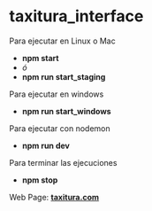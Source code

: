 # taxitura_interface

Para ejecutar en Linux o Mac
* **npm start**
* *ó*
* **npm run start_staging**

Para ejecutar en windows
* **npm run start_windows**

Para ejecutar con nodemon
* **npm run dev**

Para terminar las ejecuciones
* **npm stop**

Web Page: **[taxitura.com](http://www.taxitura.com/)**
